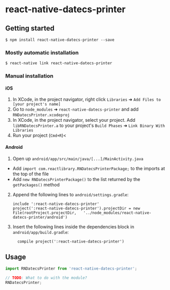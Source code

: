 
# react-native-datecs-printer

## Getting started

`$ npm install react-native-datecs-printer --save`

### Mostly automatic installation

`$ react-native link react-native-datecs-printer`

### Manual installation


#### iOS

1. In XCode, in the project navigator, right click `Libraries` ➜ `Add Files to [your project's name]`
2. Go to `node_modules` ➜ `react-native-datecs-printer` and add `RNDatecsPrinter.xcodeproj`
3. In XCode, in the project navigator, select your project. Add `libRNDatecsPrinter.a` to your project's `Build Phases` ➜ `Link Binary With Libraries`
4. Run your project (`Cmd+R`)<

#### Android

1. Open up `android/app/src/main/java/[...]/MainActivity.java`
  - Add `import com.reactlibrary.RNDatecsPrinterPackage;` to the imports at the top of the file
  - Add `new RNDatecsPrinterPackage()` to the list returned by the `getPackages()` method
2. Append the following lines to `android/settings.gradle`:
  	```
  	include ':react-native-datecs-printer'
  	project(':react-native-datecs-printer').projectDir = new File(rootProject.projectDir, 	'../node_modules/react-native-datecs-printer/android')
  	```
3. Insert the following lines inside the dependencies block in `android/app/build.gradle`:
  	```
      compile project(':react-native-datecs-printer')
  	```


## Usage
```javascript
import RNDatecsPrinter from 'react-native-datecs-printer';

// TODO: What to do with the module?
RNDatecsPrinter;
```
  
